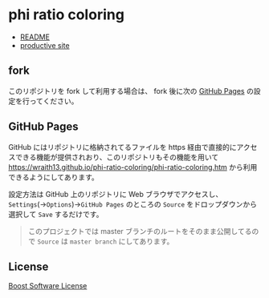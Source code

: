# phi ratio coloring

- [README](https://wraith13.github.io/tweets/?title=phi%20ratio%20coloring%20README&1058754444832063488,1058754552885731330,1058763814043172865,1058982376234115072,1060365617654460418)
- [productive site](https://wraith13.github.io/phi-ratio-coloring/phi-ratio-coloring.htm)

## fork

このリポジトリを fork して利用する場合は、 fork 後に次の [GitHub Pages](#github-pages) の設定を行ってください。

## GitHub Pages

GitHub にはリポジトリに格納されてるファイルを https 経由で直接的にアクセスできる機能が提供されおり、このリポジトリもその機能を用いて <https://wraith13.github.io/phi-ratio-coloring/phi-ratio-coloring.htm> から利用できるようにしてあります。

設定方法は GitHub 上のリポジトリに Web ブラウザでアクセスし、 `Settings`(→`Options`)→`GitHub Pages` のところの `Source` をドロップダウンから選択して `Save` するだけです。

> このプロジェクトでは master ブランチのルートをそのまま公開してるので `Source` は `master branch` にしてあります。

## License

[Boost Software License](./LICENSE_1_0.txt)
